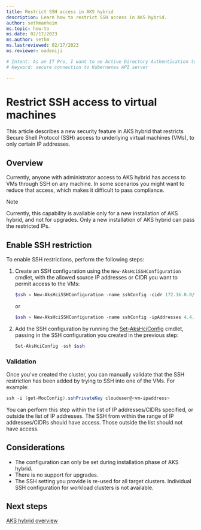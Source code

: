 ```yaml
---
title: Restrict SSH access in AKS hybrid
description: Learn how to restrict SSH access in AKS hybrid.
author: sethmanheim
ms.topic: how-to
ms.date: 02/17/2023
ms.author: sethm 
ms.lastreviewed: 02/17/2023
ms.reviewer: oadeniji

# Intent: As an IT Pro, I want to ue Active Directory Authentication to securely connect to the Kubernetes API server with SSO credentials.
# Keyword: secure connection to Kubernetes API server

---
```


# Restrict SSH access to virtual machines

This article describes a new security feature in AKS hybrid that restricts Secure Shell Protocol (SSH) access to underlying virtual machines (VMs), to only certain IP addresses.

## Overview

Currently, anyone with administrator access to AKS hybrid has access to VMs through SSH on any machine. In some scenarios you might want to reduce that access, which makes it difficult to pass compliance.

> [!NOTE]
> Currently, this capability is available only for a new installation of AKS hybrid, and not for upgrades. Only a new installation of AKS hybrid can pass the restricted IPs.

## Enable SSH restriction

To enable SSH restrictions, perform the following steps:

1. Create an SSH configuration using the `New-AksHciSSHConfiguration` cmdlet, with the allowed source IP addresses or CIDR you want to permit access to the VMs:

   ```powershell
   $ssh = New-AksHciSSHConfiguration -name sshConfig -cidr 172.16.0.0/24
   ```

   or

   ```powershell
   $ssh = New-AksHciSSHConfiguration -name sshConfig -ipAddresses 4.4.4.4,8.8.8.8
   ```

1. Add the SSH configuration by running the [Set-AksHciConfig](reference/ps/set-akshciconfig.md) cmdlet, passing in the SSH configuration you created in the previous step:

   ```powershell
   Set-AksHciConfig -ssh $ssh
   ```

### Validation

Once you've created the cluster, you can manually validate that the SSH restriction has been added by trying to SSH into one of the VMs. For example:

```powershell
ssh -i (get-MocConfig).sshPrivateKey clouduser@<vm-ipaddress>
```

You can perform this step within the list of IP addresses/CIDRs specified, or outside the list of IP addresses. The SSH from within the range of IP addresses/CIDRs should have access. Those outside the list should not have access.

## Considerations

- The configuration can only be set during installation phase of AKS hybrid.
- There is no support for upgrades.
- The SSH setting you provide is re-used for all target clusters. Individual SSH configuration for workload clusters is not available.

## Next steps

[AKS hybrid overview](aks-hybrid-options-overview.md)
